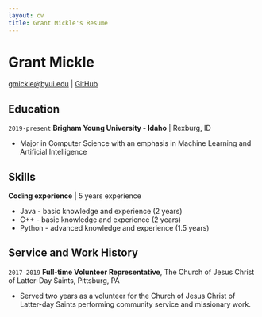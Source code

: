 ```yaml
---
layout: cv
title: Grant Mickle's Resume
---
```

# Grant Mickle

<div id="webaddress">
<a href="gmickle@byui.edu">gmickle@byui.edu</a>
| <a href="https://github.com/byuids-resumes">GitHub</a>
</div>

<!-- https://www.monique.tech/the-art-of-markdown -->

## Education

`2019-present`
__Brigham Young University - Idaho__ | Rexburg, ID

- Major in Computer Science with an emphasis in Machine Learning and Artificial Intelligence

## Skills

__Coding experience__ | 5 years experience

- Java - basic knowledge and experience (2 years)
- C++ - basic knowledge and experience  (2 years)
- Python - advanced knowledge and experience (1.5 years)


## Service and Work History

`2017-2019`
__Full-time Volunteer Representative__, The Church of Jesus Christ of Latter-Day Saints, Pittsburg, PA

- Served two years as a volunteer for the Church of Jesus Christ of Latter-day Saints performing community service and missionary work.



<!-- ### Footer

Last updated: Apr 2021 -->
